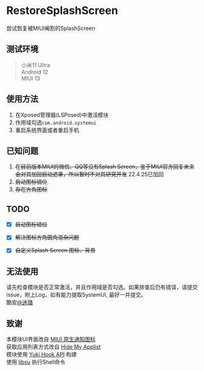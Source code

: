 # RestoreSplashScreen

尝试恢复被MIUI阉割的SplashScreen



## 测试环境

> 小米11 Ultra  
> Android 12  
> MIUI 13



## 使用方法

1. 在Xposed管理器(LSPosed)中激活模块
2. 作用域勾选`com.android.systemui`
3. 重启系统界面或者重启手机



## 已知问题

1. ~~在目前版本MIUI的微信、QQ等没有Splash Screen，鉴于MIUI官方回复未来会对其加回启动遮罩，所以暂时不对其研究开发~~ 22.4.25已加回
2.  ~~启动图标错位~~
3. ~~存在方角图标~~



## TODO
- [x] ~~启动图标错位~~
- [x] ~~解决图标方角圆角混杂问题~~
- [x] ~~自定义Splash Screen 图标、背景~~



## 无法使用

请先检查模块是否正常激活，并且作用域是否勾选。如果排查后仍有错误，请提交issue，附上Log，如有能力提取SystemUI, 最好一并提交。  
酷安[@迷璐](http://www.coolapk.com/u/1189245)


## 致谢
本模块UI界面改自 [MIUI 原生通知图标](https://github.com/fankes/MIUINativeNotifyIcon)  
获取应用列表方式改自 [Hide My Applist](https://github.com/Dr-TSNG/Hide-My-Applist)  
模块使用 [Yuki Hook API](https://github.com/fankes/YukiHookAPI) 构建  
使用 [libsu](https://github.com/topjohnwu/libsu) 执行Shell命令
